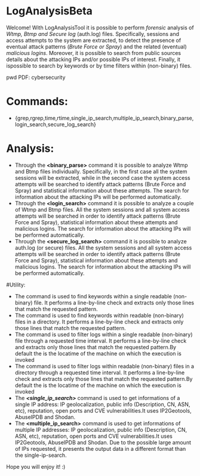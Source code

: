 # LogAnalysisBeta

Welcome! With LogAnalysisTool it is possible to perform *forensic* analysis of *Wtmp, Btmp and Secure log* (auth.log) files.
Specifically, sessions and access attempts to the system are extracted, to detect the presence of eventual attack patterns
(*Brute Force or Spray*) and the related (eventual) *malicious logins*. Moreover, it is possible to search from public sources
details about the attacking IPs and/or possible IPs of interest. Finally, it ispossible to search by keywords or by time filters
within (non-binary) files.

pwd PDF: cybersecurity

# Commands:
- {grep,rgrep,time,rtime,single_ip_search,multiple_ip_search,binary_parse,login_search,secure_log_search}

# Analysis:
- Through the **<binary_parse>** command it is possible to analyze Wtmp and Btmp files individually. Specifically, in the first case
all the system sessions will be extracted, while in the second case the system access attempts will be searched to identify
attack patterns (Brute Force and Spray) and statistical information about these attempts. The search for information about the
attacking IPs will be performed automatically.
- Through the **<login_search>** command it is possible to analyze a couple of Wtmp and Btmp files. All the system sessions and all
system access attempts will be searched in order to identify attack patterns (Brute Force and Spray), statistical information
about these attempts and malicious logins. The search for information about the attacking IPs will be performed automatically.
- Through the **<secure_log_search>** command it is possible to analyze auth.log (or secure) files. All the system sessions and all
system access attempts will be searched in order to identify attack patterns (Brute Force and Spray), statistical information
about these attempts and malicious logins. The search for information about the attacking IPs will be performed automatically.

#Utility:
- The ***<grep>*** command is used to find keywords within a single readable (non-binary) file. It performs a line-by-line check and
extracts only those lines that match the requested pattern.
- The ***<rgrep>*** command is used to find keywords within readable (non-binary) files in a directory. It performs a line-by-line check
and extracts only those lines that match the requested pattern.
- The ***<time>*** command is used to filter logs within a single readable (non-binary) file through a requested time interval. It
performs a line-by-line check and extracts only those lines that match the requested pattern.By default the <end time> is the
locatime of the machine on which the execution is invoked
- The ***<rtime>*** command is used to filter logs within readable (non-binary) files in a directory through a requested time interval.
It performs a line-by-line check and extracts only those lines that match the requested pattern.By default the <end time> is the
locatime of the machine on which the execution is invoked
- The ***<single_ip_search>*** command is used to get informations of a single IP address: IP geolocalization, public info (Description,
CN, ASN, etc), reputation, open ports and CVE vulnerabilities.It uses IP2Geotools, AbuseIPDB and Shodan.
- The **<multiple_ip_search>** command is used to get informations of multiple IP addresses: IP geolocalization, public info
(Description, CN, ASN, etc), reputation, open ports and CVE vulnerabilities.It uses IP2Geotools, AbuseIPDB and Shodan. Due to
the possible large amount of IPs requested, it presents the output data in a different format than the single-ip-search.

Hope you will enjoy it! :)
